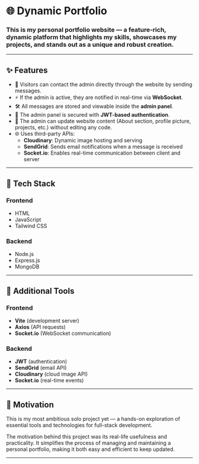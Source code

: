 # 🌐 Dynamic Portfolio

### This is my personal portfolio website — a feature-rich, dynamic platform that highlights my skills, showcases my projects, and stands out as a unique and robust creation.

---

## ✨ Features

- 📨 Visitors can contact the admin directly through the website by sending messages.
- ⚡ If the admin is active, they are notified in real-time via **WebSocket**.
- 🛠️ All messages are stored and viewable inside the **admin panel**.
- 🔐 The admin panel is secured with **JWT-based authentication**.
- 📝 The admin can update website content (About section, profile picture, projects, etc.) without editing any code.
- 🌐 Uses third-party APIs:
  - **Cloudinary**: Dynamic image hosting and serving
  - **SendGrid**: Sends email notifications when a message is received
  - **Socket.io**: Enables real-time communication between client and server

---

## 🧰 Tech Stack

### Frontend
- HTML
- JavaScript
- Tailwind CSS

### Backend
- Node.js
- Express.js
- MongoDB

---

## 🔧 Additional Tools

### Frontend
- **Vite** (development server)
- **Axios** (API requests)
- **Socket.io** (WebSocket communication)

### Backend
- **JWT** (authentication)
- **SendGrid** (email API)
- **Cloudinary** (cloud image API)
- **Socket.io** (real-time events)

---

## 🎯 Motivation

This is my most ambitious solo project yet — a hands-on exploration of essential tools and technologies for full-stack development.

The motivation behind this project was its real-life usefulness and practicality. It simplifies the process of managing and maintaining a personal portfolio, making it both easy and efficient to keep updated.

---

